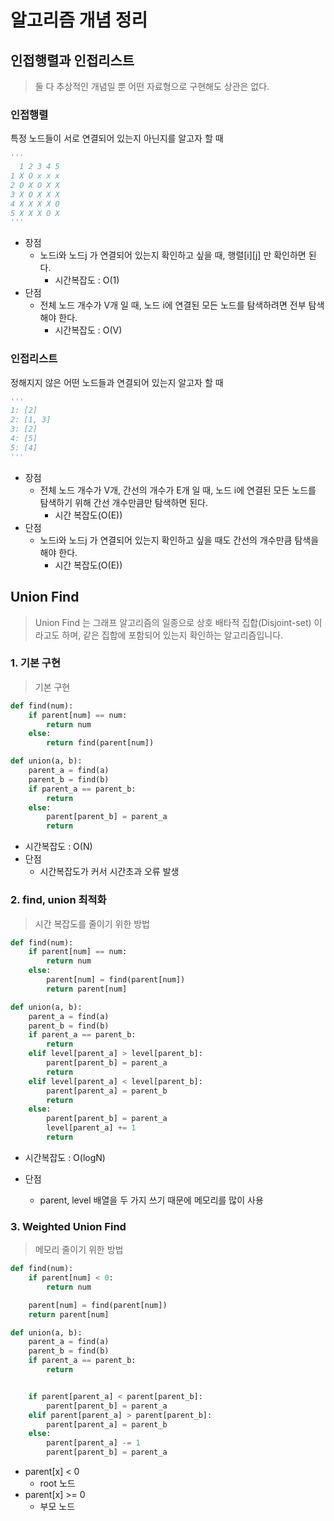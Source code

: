 # 알고리즘 개념 정리

## 인접행렬과 인접리스트

> 둘 다 추상적인 개념일 뿐 어떤 자료형으로 구현해도 상관은 없다.

### 인접행렬

특정 노드들이 서로 연결되어 있는지 아닌지를 알고자 할 때

```python
'''
  1 2 3 4 5
1 X O x x x
2 O X O X X
3 X O X X X
4 X X X X O
5 X X X O X
'''
```

- 장점
  - 노드i와 노드j 가 연결되어 있는지 확인하고 싶을 때, 행렬\[i][j] 만 확인하면 된다. 
    - 시간복잡도 : O(1)
- 단점
  - 전체 노드 개수가 V개 일 때, 노드 i에 연결된 모든 노드를 탐색하려면 전부 탐색해야 한다.
    - 시간복잡도 : O(V)



### 인접리스트

정해지지 않은 어떤 노드들과 연결되어 있는지 알고자 할 때

```python
'''
1: [2]
2: [1, 3]
3: [2]
4: [5]
5: [4]
'''
```

- 장점
  - 전체 노드 개수가 V개, 간선의 개수가 E개 일 때, 노드 i에 연결된 모든 노드를 탐색하기 위해 간선 개수만큼만 탐색하면 된다.
    - 시간 복잡도(O(E))
- 단점 
  - 노드i와 노드j 가 연결되어 있는지 확인하고 싶을 때도 간선의 개수만큼 탐색을 해야 한다.
    - 시간 복잡도(O(E))



## Union Find

> Union Find 는 그래프 알고리즘의 일종으로 상호 배타적 집합(Disjoint-set) 이라고도 하며, 같은 집합에 포함되어 있는지 확인하는 알고리즘입니다.







### 1. 기본 구현

> 기본 구현

```python
def find(num):
    if parent[num] == num:
        return num
    else:
        return find(parent[num])

def union(a, b):
    parent_a = find(a)
    parent_b = find(b)
    if parent_a == parent_b:
        return
    else:
        parent[parent_b] = parent_a
        return
```

- 시간복잡도 : O(N)
- 단점
  - 시간복잡도가 커서 시간초과 오류 발생



### 2. find, union 최적화

> 시간 복잡도를 줄이기 위한 방법

```python
def find(num):
    if parent[num] == num:
        return num
    else:
        parent[num] = find(parent[num])
        return parent[num]

def union(a, b):
    parent_a = find(a)
    parent_b = find(b)
    if parent_a == parent_b:
        return
    elif level[parent_a] > level[parent_b]:
        parent[parent_b] = parent_a
        return
    elif level[parent_a] < level[parent_b]:
        parent[parent_a] = parent_b
        return
    else:
        parent[parent_b] = parent_a
        level[parent_a] += 1
        return 
```

- 시간복잡도 : O(logN)

- 단점

  - parent, level 배열을 두 가지 쓰기 때문에 메모리를 많이 사용

  

### 3. Weighted Union Find

> 메모리 줄이기 위한 방법

```python
def find(num):
    if parent[num] < 0:
        return num

    parent[num] = find(parent[num])
    return parent[num]

def union(a, b):
    parent_a = find(a)
    parent_b = find(b)
    if parent_a == parent_b:
        return


    if parent[parent_a] < parent[parent_b]:
        parent[parent_b] = parent_a
    elif parent[parent_a] > parent[parent_b]:
        parent[parent_a] = parent_b
    else:
        parent[parent_a] -= 1
        parent[parent_b] = parent_a
```

- parent[x] < 0
  - root 노드
- parent[x] >= 0
  - 부모 노드